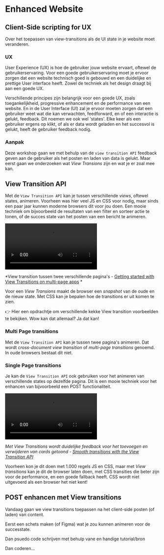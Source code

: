 # Enhanced Website

## Client-Side scripting for UX
Over het toepassen van view-transitions als de UI state in je website moet veranderen.

### UX
User Experience (UX) is hoe de gebruiker jouw website ervaart, oftewel de gebruikerservaring. Voor een goede gebruikerservaring moet je ervoor zorgen dat een website technisch goed is gebouwd en een duidelijke en prettige User interface heeft. Zowel de techniek als het design draagt bij aan een goede UX.

Verschillende principes zijn belangrijk voor een goede UX, zoals toegankelijkheid, progressive enhancement en de performance van een website. En in de User Interface (UI) zal je ervoor moeten zorgen dat een gebruiker weet wat die kan verwachten, feedforward, en of een interactie is gelukt, feedback. Dit noemen we ook wel 'states'. Elke keer als een gebruiker ergens op klikt, of als er data wordt geladen en het succesvol is gelukt, heeft de gebruiker feedback nodig.

### Aanpak

Deze workshop gaan we met behulp van de `view transition API` feedback geven aan de gebruiker als het posten en laden van data is gelukt. Maar eerst gaan we onderzoeken wat _View Transions_ zijn en wat je er zoal mee kan.

## View Transition API

Met de `View Transition API` kan je tussen verschillende _views_, oftewel states, animeren.  Voorheen was hier veel JS en CSS voor nodig, maar sinds een paar jaar kunnen moderne browsers dit voor jou doen.
Een mooie techniek om bijvoorbeeld de resultaten van een filter en sorteer actie te tonen, of de succes state van het posten van een bericht te animeren. 


<video src="https://github.com/user-attachments/assets/e57ac40e-df8a-4c4a-9c63-84bb47076136" controls></video>

*View transition tussen twee verschillende pagina's - [Getting started with View Transitions on multi-page apps](https://daverupert.com/2023/05/getting-started-view-transitions/) *

Voor een _View Transions_ maakt de browser een _snapshot_ van de oude en de nieuw state. Met CSS kan je bepalen hoe de transitions er uit komen te zien.

👉 Hier een opdrachtje om verschillende kekke View transition voorbeelden te bekijken. Wow kan dat allemaal? Ja dat kan!


### Multi Page transitions
Met de `View Transition API` kan je tussen twee pagina's animeren. Dat wordt *cross-document view transition* of *multi-page transitions* genoemd. In oude browsers bestaat dit niet. 

<!--
Uitleg over hoe dat ongeveer werkt in woorden. 
En in code. 

```
hier een stukkie 'simpele' code

```

👉 Demo opdrachtje doen? 
-->


### Single Page transitions

Je kan de `View Transition API` ook gebruiken voor het animeren van verschillende states op dezelfde pagina. Dit is een mooie techniek voor het enhancen van bijvoorbeeld een POST functionaliteit. 

<video src="https://github.com/user-attachments/assets/494cb940-dc89-4e53-afcd-8c0ecd54b7f5" controls></video>

*Met View Transitions wordt duidelijke feedback voor het toevoegen en verwijderen van cards getoond - <a href="https://developer.chrome.com/docs/web-platform/view-transitions/">Smooth transitions with the View Transition API</a>*


Voorheen kon je dit doen met 1.000 regels JS en CSS, maar met _View transitions_ kan je dit de browser laten doen, met CSS transities die beter zijn voor de performance, en een goede fallback heeft. CSS wordt niet uitgevoerd als een browser het niet kent!



<!--
Uitleg over hoe dat ongeveer werkt in woorden. 
En in code. 

```
hier een stukkie 'simpele' code

```

👉 Demo opdrachtje doen? Spelen met code zou leuk zijn. 

-->



## POST enhancen met View transitions

Vandaag gaan we view transitions toepassen na het client-side posten (of laden) van content. 

Eerst een schets maken (of Figma) wat je zou kunnen animeren voor de successtate. 

Dan psuedo code schrijven met behulp vane en handige tutorial/bron

Dan coderen...
